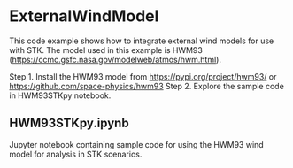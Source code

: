 # ExternalWindModel

This code example shows how to integrate external wind models for use with STK. The model used in this example is HWM93 (https://ccmc.gsfc.nasa.gov/modelweb/atmos/hwm.html).

Step 1. Install the HWM93 model from https://pypi.org/project/hwm93/ or https://github.com/space-physics/hwm93
Step 2. Explore the sample code in HWM93STKpy notebook. 

## HWM93STKpy.ipynb
Jupyter notebook containing sample code for using the HWM93 wind model for analysis in STK scenarios. 